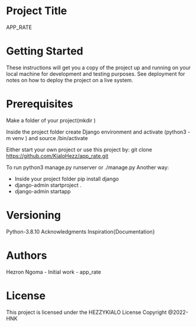 # Project Title
APP_RATE

# Getting Started
These instructions will get you a copy of the project up and running on your local machine for development and testing purposes. See deployment for notes on how to deploy the project on a live system.

# Prerequisites
Make a folder of your project(mkdir )

Inside the project folder create Django environment and activate (python3 -m venv ) and source /bin/activate

Either start your own project or use this project by: git clone https://github.com/KialoHezz/app_rate.git

  To run python3 manage.py runserver or ./manage.py
Another way:
  - Inside your project folder pip install django
  - django-admin startproject <name-of-project> .
  - django-admin startapp <name-of-app>
# Versioning
Python-3.8.10
Acknowledgments
Inspiration{Documentation}

# Authors
Hezron Ngoma - Initial work - app_rate

# License
This project is licensed under the HEZZYKIALO License 
Copyright
@2022-HNK
